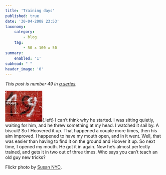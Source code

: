 ```yaml
---
title: 'Training days'
published: true
date: '30-04-2008 23:53'
taxonomy:
    category:
        - blog
    tag:
        - 50 x 100 x 50
summary:
    enabled: '1'
subhead: " "
header_image: '0'
---
```


_This post is number 49 in [a series](https://jeremycherfas.net/blog/tag:50%20x%20100%20x%2050)._

[![Graffiti No. 49 somewhere in New York](46560714-cc66fa9c5a-m.jpg)](https://flickr.com/photos/en321/46560714/){.left} I can’t think why he started. I was sitting quietly, waiting for him, and he threw something at my head. I watched it sail by. A biscuit! So I Hoovered it up. That happened a couple more times, then his aim improved. I happened to have my mouth open, and in it went. Well, that was easier than having to find it on the ground and Hoover it up. So next time, I opened my mouth. He got it in again. Now he’s almost perfectly trained, and gets it in two out of three times. Who says you can’t teach an old guy new tricks?

Flickr photo by [Susan NYC](https://flickr.com/photos/en321/46560714/).
